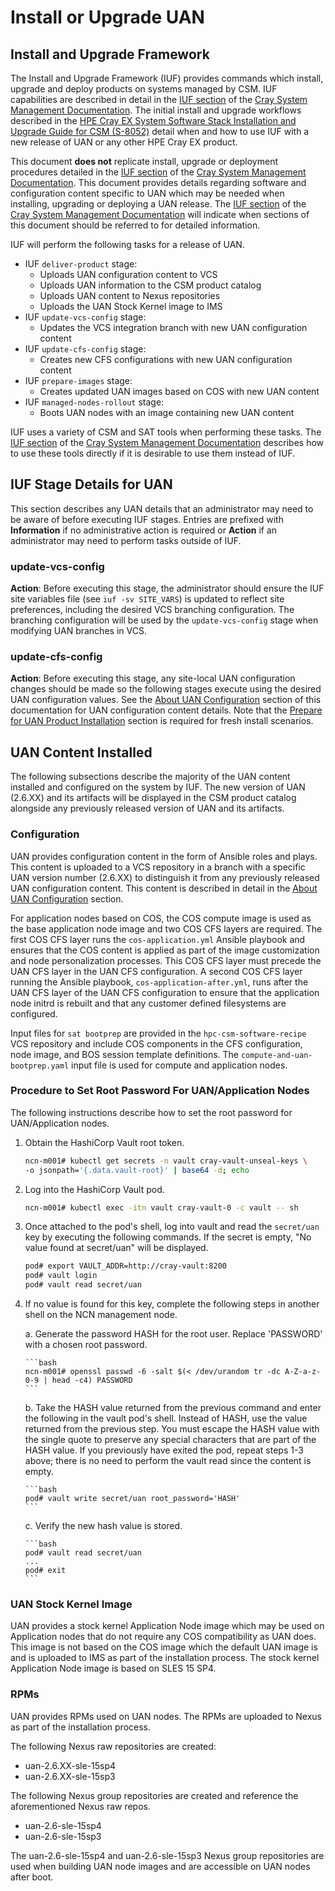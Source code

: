 # Install or Upgrade UAN

## Install and Upgrade Framework

The Install and Upgrade Framework (IUF) provides commands which install, upgrade and deploy products on systems managed by CSM. IUF capabilities are described in detail in the [IUF section](https://cray-hpe.github.io/docs-csm/en-14/operations/iuf/iuf/) of the [Cray System Management Documentation](https://cray-hpe.github.io/docs-csm/en-14/). The initial install and upgrade workflows described in the [HPE Cray EX System Software Stack Installation and Upgrade Guide for CSM (S-8052)](https://www.hpe.com/support/ex-S-8052) detail when and how to use IUF with a new release of UAN or any other HPE Cray EX product.

This document **does not** replicate install, upgrade or deployment procedures detailed in the [IUF section](https://cray-hpe.github.io/docs-csm/en-14/operations/iuf/iuf/) of the [Cray System Management Documentation](https://cray-hpe.github.io/docs-csm/en-14/). This document provides details regarding software and configuration content specific to UAN which may be needed when installing, upgrading or deploying a UAN release. The [IUF section](https://cray-hpe.github.io/docs-csm/en-14/operations/iuf/iuf/) of the [Cray System Management Documentation](https://cray-hpe.github.io/docs-csm/en-14/) will indicate when sections of this document should be referred to for detailed information.

IUF will perform the following tasks for a release of UAN.

- IUF `deliver-product` stage:
  - Uploads UAN configuration content to VCS
  - Uploads UAN information to the CSM product catalog
  - Uploads UAN content to Nexus repositories
  - Uploads the UAN Stock Kernel image to IMS
- IUF `update-vcs-config` stage:
  - Updates the VCS integration branch with new UAN configuration content
- IUF `update-cfs-config` stage:
  - Creates new CFS configurations with new UAN configuration content
- IUF `prepare-images` stage:
  - Creates updated UAN images based on COS with new UAN content
- IUF `managed-nodes-rollout` stage:
  - Boots UAN nodes with an image containing new UAN content

IUF uses a variety of CSM and SAT tools when performing these tasks. The [IUF section](https://cray-hpe.github.io/docs-csm/en-14/operations/iuf/iuf/) of the [Cray System Management Documentation](https://cray-hpe.github.io/docs-csm/en-14/) describes how to use these tools directly if it is desirable to use them instead of IUF.

## IUF Stage Details for UAN

This section describes any UAN details that an administrator may need to be aware of before executing IUF stages. Entries are prefixed with **Information** if no administrative action is required or **Action** if an administrator may need to perform tasks outside of IUF.

### update-vcs-config

**Action**: Before executing this stage, the administrator should ensure the IUF site variables file (see `iuf -sv SITE_VARS`) is updated to reflect site preferences, including the desired VCS branching configuration. The branching configuration will be used by the `update-vcs-config` stage when modifying UAN branches in VCS.

### update-cfs-config

**Action**: Before executing this stage, any site-local UAN configuration changes should be made so the following stages execute using the desired UAN configuration values. See the [About UAN Configuration](../operations/About_UAN_Configuration.md) section of this documentation for UAN configuration content details. Note that the [Prepare for UAN Product Installation](../installation_prereqs/Prepare_for_UAN_Product_Installation.md) section is required for fresh install scenarios.

## UAN Content Installed

The following subsections describe the majority of the UAN content installed and configured on the system by IUF. The new version of UAN \(2.6.XX\) and its artifacts will be displayed in the CSM product catalog alongside any previously released version of UAN and its artifacts.


### Configuration

UAN provides configuration content in the form of Ansible roles and plays. This content is uploaded to a VCS repository in a branch with a specific UAN version number \(2.6.XX\) to distinguish it from any previously released UAN configuration content. This content is described in detail in the [About UAN Configuration](../operations/About_UAN_Configuration.md) section.

For application nodes based on COS, the COS compute image is used as the base application node image and two COS CFS layers are required. The first COS CFS layer runs the `cos-application.yml` Ansible playbook and ensures that the COS content is applied as part of the image customization and node personalization processes. This COS CFS layer must precede the UAN CFS layer in the UAN CFS configuration. A second  COS CFS layer running the Ansible playbook, `cos-application-after.yml`, runs after the UAN CFS layer of the UAN CFS configuration to ensure that the application node initrd is rebuilt and that any customer defined filesystems are configured.

Input files for `sat bootprep` are provided in the `hpc-csm-software-recipe` VCS repository and include COS components in the CFS configuration, node image, and BOS session template definitions. The `compute-and-uan-bootprep.yaml` input file is used for compute and application nodes.

### Procedure to Set Root Password For UAN/Application Nodes

The following instructions describe how to set the root password for UAN/Application nodes.

1.  Obtain the HashiCorp Vault root token.

    ```bash
    ncn-m001# kubectl get secrets -n vault cray-vault-unseal-keys \
    -o jsonpath='{.data.vault-root}' | base64 -d; echo
    ```

1.  Log into the HashiCorp Vault pod.

    ```bash
    ncn-m001# kubectl exec -itn vault cray-vault-0 -c vault -- sh
    ```

1.  Once attached to the pod's shell, log into vault and read the `secret/uan` key by executing the following commands. If the secret is empty, "No value found at secret/uan" will be displayed.

    ```bash
    pod# export VAULT_ADDR=http://cray-vault:8200
    pod# vault login
    pod# vault read secret/uan
    ```

1.  If no value is found for this key, complete the following steps in another shell on the NCN management node.

    a.  Generate the password HASH for the root user. Replace 'PASSWORD' with a chosen root password.

        ```bash
        ncn-m001# openssl passwd -6 -salt $(< /dev/urandom tr -dc A-Z-a-z-0-9 | head -c4) PASSWORD
        ```

    b.  Take the HASH value returned from the previous command and enter the following in the vault pod's shell. Instead of HASH, use the value returned from the previous step.  You must escape the HASH value with the single quote to preserve any special characters that are part of the HASH value. If you previously have exited the pod, repeat steps 1-3 above; there is no need to perform the vault read since the content is empty.

        ```bash
        pod# vault write secret/uan root_password='HASH'
        ```

    c.  Verify the new hash value is stored.

        ```bash
        pod# vault read secret/uan
        ...
        pod# exit
        ```
### UAN Stock Kernel Image

UAN provides a stock kernel Application Node image which may be used on Application nodes that do not require any COS compatibility as UAN does. This image is not based on the COS image which the default UAN image is and is uploaded to IMS as part of the installation process. The stock kernel Application Node image is based on SLES 15 SP4.

### RPMs

UAN provides RPMs used on UAN nodes. The RPMs are uploaded to Nexus as part of the installation process.

The following Nexus raw repositories are created:

- uan-2.6.XX-sle-15sp4
- uan-2.6.XX-sle-15sp3

The following Nexus group repositories are created and reference the aforementioned Nexus raw repos.

- uan-2.6-sle-15sp4
- uan-2.6-sle-15sp3

The uan-2.6-sle-15sp4 and uan-2.6-sle-15sp3 Nexus group repositories are used when building UAN node images and are accessible on UAN nodes after boot.
